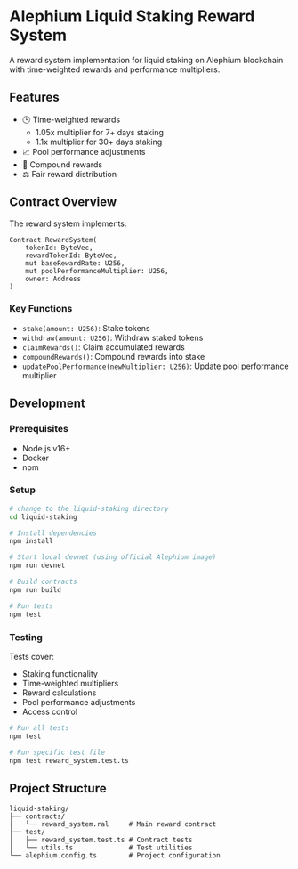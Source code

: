 # Alephium Liquid Staking Reward System

A reward system implementation for liquid staking on Alephium blockchain with time-weighted rewards and performance multipliers.

## Features

- 🕒 Time-weighted rewards
  - 1.05x multiplier for 7+ days staking
  - 1.1x multiplier for 30+ days staking
- 📈 Pool performance adjustments
- 🔄 Compound rewards
- ⚖️ Fair reward distribution

## Contract Overview

The reward system implements:

```ralph
Contract RewardSystem(
    tokenId: ByteVec,
    rewardTokenId: ByteVec,
    mut baseRewardRate: U256,
    mut poolPerformanceMultiplier: U256,
    owner: Address
)
```

### Key Functions

- `stake(amount: U256)`: Stake tokens
- `withdraw(amount: U256)`: Withdraw staked tokens
- `claimRewards()`: Claim accumulated rewards
- `compoundRewards()`: Compound rewards into stake
- `updatePoolPerformance(newMultiplier: U256)`: Update pool performance multiplier

## Development

### Prerequisites

- Node.js v16+
- Docker
- npm

### Setup

```bash
# change to the liquid-staking directory
cd liquid-staking

# Install dependencies
npm install

# Start local devnet (using official Alephium image)
npm run devnet

# Build contracts
npm run build

# Run tests
npm test
```

### Testing

Tests cover:

- Staking functionality
- Time-weighted multipliers
- Reward calculations
- Pool performance adjustments
- Access control

```bash
# Run all tests
npm test

# Run specific test file
npm test reward_system.test.ts
```

## Project Structure

```
liquid-staking/
├── contracts/
│   └── reward_system.ral     # Main reward contract
├── test/
│   ├── reward_system.test.ts # Contract tests
│   └── utils.ts              # Test utilities
└── alephium.config.ts        # Project configuration
```
